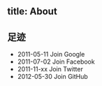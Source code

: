 title: About
---

## 足迹
* 2011-05-11 Join Google
* 2011-07-02 Join Facebook
* 2011-11-xx Join Twitter
* 2012-05-30 Join GitHub

